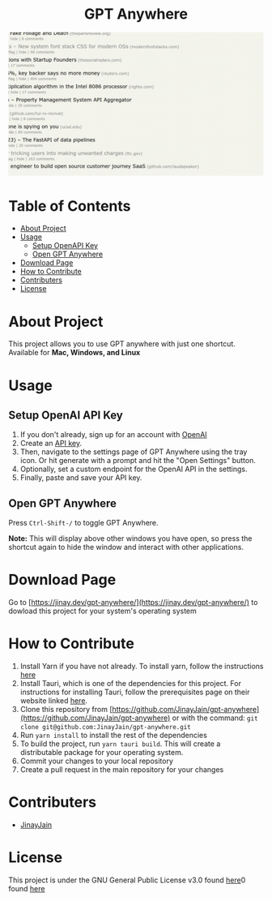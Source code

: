 <div align="center">
  <h1>GPT Anywhere</h1>
</div>

![Demo](assets/readme_example.gif)

# Table of Contents

* [About Project](#about-project)
* [Usage](#usage)
  * [Setup OpenAPI Key](#setup-openai-api-key)
  * [Open GPT Anywhere](#open-gpt-anywhere)
* [Download Page](#download-page)
* [How to Contribute](#how-to-contribute)
* [Contributers](#contributers)
* [License](#license)

# About Project

  This project allows you to use GPT anywhere with just one shortcut. Available for <b>Mac, Windows, and Linux</b>

# Usage

## Setup OpenAI API Key

1. If you don't already, sign up for an account with [OpenAI](https://platform.openai.com/)
2. Create an [API key](https://platform.openai.com/account/api-keys).
3. Then, navigate to the settings page of GPT Anywhere using the tray icon. Or hit generate with a prompt and hit the "Open Settings" button.
4. Optionally, set a custom endpoint for the OpenAI API in the settings.
5. Finally, paste and save your API key.

## Open GPT Anywhere

Press `Ctrl-Shift-/` to toggle GPT Anywhere.

**Note:** This will display above other windows you have open, so press the shortcut again to hide the window and interact with other applications.

# Download Page

Go to [https://jinay.dev/gpt-anywhere/](https://jinay.dev/gpt-anywhere/) to dowload this project for your system's operating system

# How to Contribute

1. Install Yarn if you have not already. To install yarn, follow the instructions [here](https://classic.yarnpkg.com/en/docs/getting-started)
2. Install Tauri, which is one of the dependencies for this project. For instructions for installing Tauri, follow the prerequisites page on their website linked [here](https://tauri.app/v1/guides/getting-started/prerequisites/).
3. Clone this repository from [https://github.com/JinayJain/gpt-anywhere](https://github.com/JinayJain/gpt-anywhere) or with the command: `git clone git@github.com:JinayJain/gpt-anywhere.git`
4. Run `yarn install` to install the rest of the dependencies
5. To build the project, run `yarn tauri build`. This will create a distributable package for your operating system.
6. Commit your changes to your local repository
7. Create a pull request in the main repository for your changes

# Contributers

* [JinayJain](https://github.com/JinayJain)

# License

This project is under the GNU General Public License v3.0 found [here](LICENSE)0 found [here](LICENSE)
